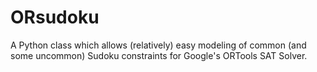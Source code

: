 # ORsudoku
A Python class which allows (relatively) easy modeling of common (and some uncommon) Sudoku constraints for Google's ORTools SAT Solver.
